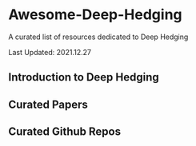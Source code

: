 # Awesome-Deep-Hedging
A curated list of resources dedicated to Deep Hedging

Last Updated: 2021.12.27
## Introduction to Deep Hedging
## Curated Papers
## Curated Github Repos
